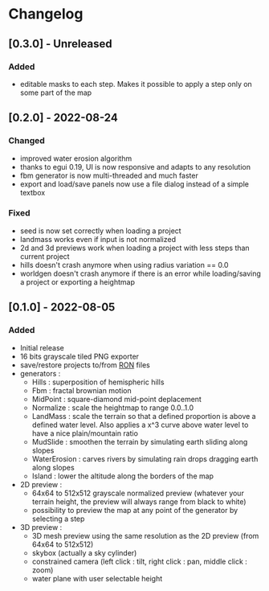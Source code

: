 # Changelog

## [0.3.0] - Unreleased
### Added
- editable masks to each step. Makes it possible to apply a step only on some part of the map

## [0.2.0] - 2022-08-24
### Changed
- improved water erosion algorithm
- thanks to egui 0.19, UI is now responsive and adapts to any resolution
- fbm generator is now multi-threaded and much faster
- export and load/save panels now use a file dialog instead of a simple textbox

### Fixed
- seed is now set correctly when loading a project
- landmass works even if input is not normalized
- 2d and 3d previews work when loading a project with less steps than current project
- hills doesn't crash anymore when using radius variation == 0.0
- worldgen doesn't crash anymore if there is an error while loading/saving a project or exporting a heightmap

## [0.1.0] - 2022-08-05
### Added
- Initial release
- 16 bits grayscale tiled PNG exporter
- save/restore projects to/from [RON](https://github.com/ron-rs/ron) files
- generators :
    - Hills : superposition of hemispheric hills
    - Fbm : fractal brownian motion
    - MidPoint : square-diamond mid-point deplacement
    - Normalize : scale the heightmap to range 0.0..1.0
    - LandMass : scale the terrain so that a defined proportion is above a defined water level. Also applies a x^3 curve above water level to have a nice plain/mountain ratio
    - MudSlide : smoothen the terrain by simulating earth sliding along slopes
    - WaterErosion : carves rivers by simulating rain drops dragging earth along slopes
    - Island : lower the altitude along the borders of the map
- 2D preview :
    - 64x64 to 512x512 grayscale normalized preview (whatever your terrain height, the preview will always range from black to white)
    - possibility to preview the map at any point of the generator by selecting a step
- 3D preview :
    - 3D mesh preview using the same resolution as the 2D preview (from 64x64 to 512x512)
    - skybox (actually a sky cylinder)
    - constrained camera (left click : tilt, right click : pan, middle click : zoom)
    - water plane with user selectable height